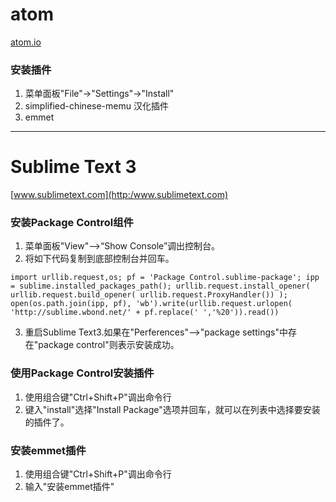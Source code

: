 # atom
[atom.io](https://atom.io/)

### 安装插件
1. 菜单面板"File"->"Settings"->"Install"
2. simplified-chinese-memu 汉化插件
3. emmet 
*****
# Sublime Text 3
[www.sublimetext.com](http:/www.sublimetext.com)

### 安装Package Control组件
1. 菜单面板"View"——>“Show Console”调出控制台。
2. 将如下代码复制到底部控制台并回车。
```
import urllib.request,os; pf = 'Package Control.sublime-package'; ipp = sublime.installed_packages_path(); urllib.request.install_opener( urllib.request.build_opener( urllib.request.ProxyHandler()) ); open(os.path.join(ipp, pf), 'wb').write(urllib.request.urlopen( 'http://sublime.wbond.net/' + pf.replace(' ','%20')).read())  
```
3. 重启Sublime Text3.如果在"Perferences"——>"package settings"中存在"package control"则表示安装成功。

### 使用Package Control安装插件
1. 使用组合键"Ctrl+Shift+P"调出命令行
2. 键入"install"选择"Install Package"选项并回车，就可以在列表中选择要安装的插件了。

### 安装emmet插件
1. 使用组合键"Ctrl+Shift+P"调出命令行
2. 输入"安装emmet插件"

